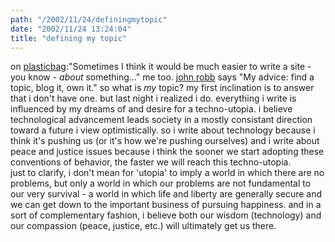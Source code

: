 ```yaml
---
path: "/2002/11/24/definingmytopic" 
date: "2002/11/24 13:24:04" 
title: "defining my topic" 
---
```

on <a href="http://www.plasticbag.org/index.shtml#85709177">plasticbag</a>:"Sometimes I think it would be much easier to write a site - you know - *about* something..." me too. <a href="http://jrobb.userland.com/2002/11/20.html#a2879">john robb</a> says "My advice:  find a topic, blog it, own it." so what is *my* topic? my first inclination is to answer that i don't have one. but last night i realized i do. everything i write is influenced by my dreams of and desire for a techno-utopia. i believe technological advancement leads society in a mostly consistant direction toward a future i view optimistically. so i write about technology because i think it's pushing us (or it's how we're pushing ourselves) and i write about peace and justice issues because i think the sooner we start adopting these conventions of behavior, the faster we will reach this techno-utopia.<br>just to clarify, i don't mean for 'utopia' to imply a world in which there are no problems, but only a world in which our problems are not fundamental to our very survival - a world in which life and liberty are generally secure and we can get down to the important business of pursuing happiness. and in a sort of complementary fashion, i believe both our wisdom (technology) and our compassion (peace, justice, etc.) will ultimately get us there.